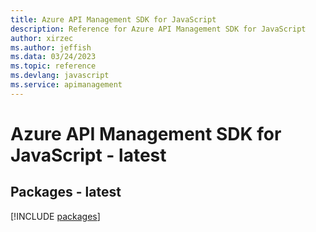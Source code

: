 ```yaml
---
title: Azure API Management SDK for JavaScript
description: Reference for Azure API Management SDK for JavaScript
author: xirzec
ms.author: jeffish
ms.data: 03/24/2023
ms.topic: reference
ms.devlang: javascript
ms.service: apimanagement
---
```

# Azure API Management SDK for JavaScript - latest
## Packages - latest
[!INCLUDE [packages](api-management-index.md)]
